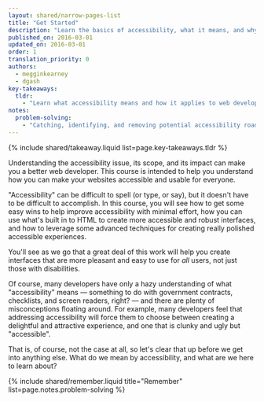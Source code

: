 ```yaml
---
layout: shared/narrow-pages-list
title: "Get Started"
description: "Learn the basics of accessibility, what it means, and why it's important."
published_on: 2016-03-01
updated_on: 2016-03-01
order: 1
translation_priority: 0
authors:
  - megginkearney
  - dgash
key-takeaways:
  tldr: 
    - "Learn what accessibility means and how it applies to web development."
notes:
  problem-solving:
    - "Catching, identifying, and removing potential accessibility roadblocks before they happen can improve your development process and reduce maintenance requirements."
---
```


{% include shared/takeaway.liquid list=page.key-takeaways.tldr %}

Understanding the accessibility issue, its scope, and its impact can make you a better web developer.
This course is intended to help you understand how you can make your websites accessible and usable for everyone.

"Accessibility" can be difficult to spell (or type, or say), but it doesn't have to be difficult to accomplish. In this course, you will see how to get some easy wins to help improve accessibility with minimal effort, how you can use what's built in to HTML to create more accessible and robust interfaces, and how to leverage some advanced techniques for creating really polished accessible experiences.

You'll see as we go that a great deal of this work will help you create interfaces that are more pleasant and easy to use for *all* users, not just those with disabilities.

Of course, many developers have only a hazy understanding of what "accessibility" means &mdash; something to do with government contracts, checklists, and screen readers, right? &mdash; and there are plenty of misconceptions floating around. For example, many developers feel that addressing accessibility will force them to choose between creating a delightful and attractive experience, and one that is clunky and ugly but "accessible".

That is, of course, not the case at all, so let's clear that up before we get into anything else. What do we mean by accessibility, and what are we here to learn about?

{% include shared/remember.liquid title="Remember" list=page.notes.problem-solving %}

